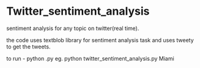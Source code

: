 # Twitter_sentiment_analysis
sentiment analysis for any topic on twitter(real time).

the code uses textblob library for sentiment analysis task and uses tweety to get the tweets.

to run - python <name>.py <subject you want to search>
eg. python twitter_sentiment_analysis.py Miami
